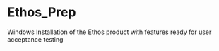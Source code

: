 # Ethos_Prep
Windows Installation of the Ethos product with features ready for user acceptance testing
